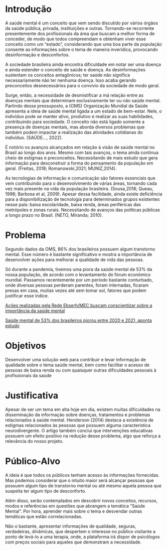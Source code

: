 # Introdução

A saúde mental é um conceito que vem sendo discutido por vários órgãos da saúde pública, privada, instituições  e outras. Tornando-se recorrente presentemente dos profissionais da área que buscam a melhor forma de conceder, de modo que todos compreendam e obtenham viver esse conceito como um “estado”, considerando que uma boa parte da população consente as informações sobre o tema de maneira inverídica, provocando desinformação e desconfortos.

A  sociedade brasileira ainda encontra dificuldade em notar ser uma doença e ainda estender o conceito de saúde e doença. As desinformações sustentam os  conceitos antagônicos; ter saúde não significa necessariamente não ter nenhuma doença. Isso acaba gerando preconceitos desnecessários para o convívio da sociedade de modo geral.

Surge, então, a necessidade de desmistificar a má relação entre as doenças mentais que determinam exclusivamente ter ou não saúde mental. Partindo desse pressuposto, a (OMS) Organização Mundial da Saúde  apresenta a ideia de saúde mental ligada a um estado de bem-estar. Nele, o indivíduo pode se manter ativo, produtivo e realizar as suas habilidades, contribuindo para sociedade. O conceito não está ligado somente a presença de doenças mentais, mas aborda diversos problemas que também podem impactar a realização das atividades cotidianas do indivíduo. (SAÚDE…, 2022). 

É notório os avanços alcançados em relação à visão de saúde mental no Brasil ao longo dos anos. Mesmo com tais avanços, o tema ainda continua cheio de estigmas e preconceitos. Necessitando de mais estudo que gera informação para desconstruir a forma do pensamento da população em geral. (Freitas, 2018; Romanowski,2021; MUNIZ,2014).

As tecnologias de informação e comunicação são fatores essenciais que vem contribuindo para o desenvolvimento de várias áreas, tornando cada vez mais presente na vida da população brasileira. (Sousa,2018; Queau, 1998; Barbosa et al, 2009). Apesar dessa facilidade, ainda existe deficiência para a disponibilização de tecnologia para determinados grupos existentes nesse país: baixa escolaridade, baixa renda, áreas periféricas das metrópoles e zonas rurais. Necessitando de avanços das políticas públicas a longo prazo no Brasil. (NETO, Miranda; 2010).


# Problema
Segundo dados da OMS, 86% dos brasileiros possuem algum transtorno mental. Esse número é bastante significativo e mostra a importância de desenvolver ações para melhorar a qualidade de vida das pessoas. 

Só durante a pandemia, tivemos uma piora da saúde mental de 53% da nossa população, de acordo com o levantamento do fórum econômico mundial. Passamos recentemente por um período bastante conturbado, onde diversas pessoas perderam parentes, foram internadas, ficaram presas em casa, muitas vezes até sem tomar sol, fatores que podem justificar esse índice. 

[Ações realizadas pela Rede Ebserh/MEC buscam conscientizar sobre a importância da saúde mental](https://www.gov.br/ebserh/pt-br/comunicacao/noticias/acoes-realizadas-pela-rede-ebserh-mec-buscam-conscientizar-sobre-a-importancia-da-saude-mental)

[Saúde mental de 53% dos brasileiros piorou entre 2020 e 2021, aponta estudo](https://pebmed.com.br/saude-mental-de-53-dos-brasileiros-piorou-entre-2020-e-2021-aponta-estudo/)


# Objetivos

Desenvolver uma solução web para contribuir e levar informação de qualidade sobre o tema saúde mental, bem como facilitar o acesso de pessoas de baixa renda ou com quaisquer outras dificuldades pessoais à profissionais da saúde

# Justificativa

Apesar de ser um tema em alta hoje em dia, existem muitas dificuldades na disseminação da informação sobre doenças, tratamentos e problemas relacionados à saúde mental. Henderson (2014) destaca a existência de estigmas relacionados às pessoas que possuem alguma característica neurodivergente. O artigo também conclui que intervenções educativas possuem um efeito positivo na redução desse problema, algo que reforça a relevância do nosso projeto. 


# Público-Alvo

A ideia é que todos os públicos tenham acesso às informações fornecidas. Mas podemos considerar que o intuito maior será alcançar pessoas que possuem algum tipo de transtorno mental ou até mesmo aquela pessoa que suspeita ter algum tipo de desconforto. 

Além disso, serão contemplados em descobrir novos conceitos, recursos, modos e referências em  questões que abrangem a temática “Saúde Mental”. Por hora, aprender mais sobre o tema e desvendar outras temáticas que estão correlacionadas.

Não o bastante, apresentar informações de qualidade, seguras, verdadeiras, dinâmicas, que despertem o interesse no público visitante a ponto de levá-lo a uma terapia, onde, a plataforma irá dispor de psicólogos com preços sociais para aqueles que demonstram a necessidade.
